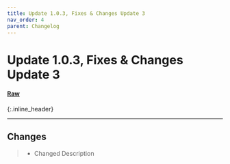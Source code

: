 ```yaml
---
title: Update 1.0.3, Fixes & Changes Update 3
nav_order: 4
parent: Changelog
---
```


# Update 1.0.3, Fixes & Changes Update 3
#### [Raw](1.0.3R.md)
{:.inline_header}

---

## Changes
>* Changed Description